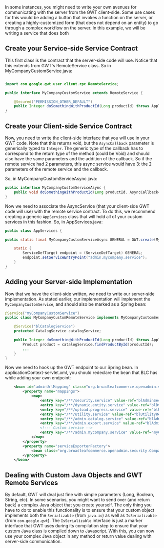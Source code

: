 In some instances, you might need to write your own avenues for communicating with the server from the GWT client-side.  Some use cases for this would be adding a button that invokes a function on the server, or creating a highly-customized form (that does not depend on an entity) to go through a complex workflow on the server.  In this example, we will be writing a service that does both

## Create your Service-side Service Contract
This first class is the contract that the server-side code will use.  Notice that this extends from GWT's RemoteService class.  So in MyCompanyCustomService.java:
```java

import com.google.gwt.user.client.rpc.RemoteService;

public interface MyCompanyCustomService extends RemoteService {

    @Secured("PERMISSION_OTHER_DEFAULT")    
    public Integer doSomethingWithProductId(Long productId) throws ApplicationSecurityException;
}
```

## Create your Client-side Service Contract
Now, you need to write the client-side interface that you will use in your GWT code.  Note that this returns void, but the `AsyncCallback` parameter is generically typed to `Integer`.  The generic type of the callback has to correspond to the return type of the method (could be Void) and should also have the same parameters and the addition of the callback.  So if the remote service had 2 parameters, this async service would have 3: the 2 parameters of the remote service and the callback.

So, in MyCompanyCustomServiceAsync.java:
```java
public interface MyCompanyCustomServiceAsync {
    public void doSomethingWithProductId(Long productId, AsyncCallback<Integer> callback);
}
```

Now we need to associate the AsyncService (that your client-side GWT code will use) with the remote service contract.  To do this, we recommend creating a generic `AppServices` class that will hold all of your custom services in this fashion.  So, in AppServices.java:
```java
public class AppServices {

public static final MyCompanyCustomServiceAsync GENERAL = GWT.create(MyCompanyCustomService.class);

    static {
        ServiceDefTarget endpoint = (ServiceDefTarget) GENERAL;
        endpoint.setServiceEntryPoint("admin.mycompany.service");
    }
}
```

## Adding your Server-side Implementation
Now that we have the client-side written, we need to write our server-side implementation.  As stated earlier, our implementation will implement the `MyCompanyCustomService`, and should also be marked as a Spring bean:
```java
@Service("myCompanyCustomService")
public class MyCompanyCustomRemoteService implements MyCompanyCustomService {

    @Service("blCatalogService")
    protected CatalogService catalogService;

    public Integer doSomethingWithProductId(Long productId) throws ApplicationSecurityException {
        Product product = catalogService.findProductById(productId);
        ...
    }
}
```

Now we need to hook up the GWT endpoint to our Spring bean.  In applicationContext-servlet.xml, you should redeclare the bean that BLC has while adding your own endpoint:
```xml
    <bean id="adminUrlMapping" class="org.broadleafcommerce.openadmin.security.CompatibleGWTSecuredHandler">
        <property name="mappings">
            <map>
                <entry key="/**/security.service" value-ref="blAdminSecurityRemoteService"/>
                <entry key="/**/dynamic.entity.service" value-ref="blDynamicEntityRemoteService"/>
                <entry key="/**/upload.progress.service" value-ref="blUploadRemoteService"/>
                <entry key="/**/utility.service" value-ref="blUtilityRemoteService"/>
                <entry key="/**/admin.catalog.service" value-ref="blAdminCatalogRemoteService"/>
                <entry key="/**/admin.export.service" value-ref="blAdminExporterRemoteService"/>
                <!--- Custom service -->
                <entry key="/**/admin.mycompany.service" value-ref="myCompanyCustomService"/>
            </map>
        </property>
        <property name="serviceExporterFactory">
            <bean class="org.broadleafcommerce.openadmin.security.CompatibleGWTSecuredRPCServiceExporterFactory"/>
        </property>
    </bean>
```


## Dealing with Custom Java Objects and GWT Remote Services
By default, GWT will deal just fine with simple parameters (Long, Boolean, String, etc).  In some scenarios, you might want to send over (and return back) a complex Java object that you create yourself.  The only thing you have to do to enable this functionality is to ensure that your custom object implements both the `Serializable` (from `java.io`) as well as `IsSerializable` (from `com.google.gwt`). The `IsSerializable` interface is just a marker interface that GWT uses during its compilation step to ensure that your custom Java class is compiled down to Javascript.  With this, you can now use your complex Java object in any method or return value dealing with server-side communication.